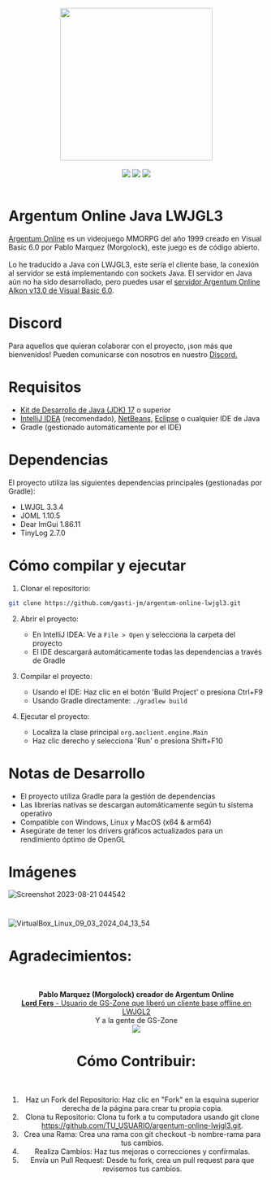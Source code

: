 <div align='center'>
    <br/>
    <img src="https://github.com/gasti-jm/argentum-online-lwjgl3/assets/82490615/0ad2c3a1-c512-464c-a0a8-2cfc9f06c0f8" width= "300px"/> <br/> <br/>
    <a target="_blank"><img src="https://img.shields.io/badge/Built%20in-Java_17-43ca1f.svg?style=flat-square"></img></a>
    <a target="_blank"><img src="https://img.shields.io/badge/Made%20in-IntelliJ%20Community-be27e9.svg?style=flat-square"></img></a>
    <a target="_blank"><img src="https://img.shields.io/badge/License-GNU%20General%20Public%20License%20-e98227.svg?style=flat-square"></img></a>
</div>
<br/>

<h1>Argentum Online Java LWJGL3</h1>

<p>
  <a target="_blank" href="https://es.wikipedia.org/wiki/Argentum_Online">Argentum Online</a> es un videojuego MMORPG del año 1999 creado en Visual Basic 6.0 por Pablo Marquez (Morgolock), este juego es de código abierto. <br/> <br/>
  Lo he traducido a Java con LWJGL3, este sería el cliente base, la conexión al servidor se está implementando con sockets Java. El servidor en Java aún no ha sido desarrollado, pero puedes usar el <a target="_blank" href="https://www.gs-zone.org/temas/cliente-servidor-v0-13-0-completos-y-funcionales.36521/">servidor Argentum Online Alkon v13.0 de Visual Basic 6.0</a>.
</p>

# Discord
Para aquellos que quieran colaborar con el proyecto, ¡son más que bienvenidos! Pueden comunicarse con nosotros en nuestro <a href="https://discord.gg/RtsGRqJVt9">Discord.</a>

# Requisitos

- <a href="https://www.oracle.com/java/technologies/downloads/#java17" target="_blank">Kit de Desarrollo de Java (JDK) 17</a> o superior
- <a href="https://www.jetbrains.com/idea/download/" target="_blank">IntelliJ IDEA</a> (recomendado), <a href="https://netbeans.apache.org/" target="_blank">NetBeans</a>, <a href="https://www.eclipse.org/downloads/" target="_blank">Eclipse</a> o cualquier IDE de Java
- Gradle (gestionado automáticamente por el IDE)

# Dependencias

El proyecto utiliza las siguientes dependencias principales (gestionadas por Gradle):
- LWJGL 3.3.4
- JOML 1.10.5
- Dear ImGui 1.86.11
- TinyLog 2.7.0

# Cómo compilar y ejecutar

1. Clonar el repositorio:
```bash
git clone https://github.com/gasti-jm/argentum-online-lwjgl3.git
```

2. Abrir el proyecto:
   - En IntelliJ IDEA: Ve a `File > Open` y selecciona la carpeta del proyecto
   - El IDE descargará automáticamente todas las dependencias a través de Gradle

3. Compilar el proyecto:
   - Usando el IDE: Haz clic en el botón 'Build Project' o presiona Ctrl+F9
   - Usando Gradle directamente: `./gradlew build`

4. Ejecutar el proyecto:
   - Localiza la clase principal `org.aoclient.engine.Main`
   - Haz clic derecho y selecciona 'Run' o presiona Shift+F10

# Notas de Desarrollo

- El proyecto utiliza Gradle para la gestión de dependencias
- Las librerías nativas se descargan automáticamente según tu sistema operativo
- Compatible con Windows, Linux y MacOS (x64 & arm64)
- Asegúrate de tener los drivers gráficos actualizados para un rendimiento óptimo de OpenGL

# Imágenes
![Screenshot 2023-08-21 044542](https://github.com/gasti-jm/argentum-online-lwjgl3/assets/82490615/8f4c7864-feee-4ac6-b957-651a6b03a627)
#
![VirtualBox_Linux_09_03_2024_04_13_54](https://github.com/gasti-jm/argentum-online-lwjgl3/assets/82490615/8f54e716-3824-48ac-92ca-f22bfcfe74d5)

<h1>Agradecimientos:</h1>
<br/>

<div align='center'>

<p>
  <b>Pablo Marquez (Morgolock) creador de Argentum Online</b> <br/>
  <a target="_blank" href="https://www.gs-zone.org/temas/argentum-online-en-java-opengl.92672/#post-785702"><b>Lord Fers</b> - Usuario de GS-Zone que liberó un cliente base offline en LWJGL2</a> <br/>
  Y a la gente de GS-Zone <br/>
  <a target="_blank" href="https://www.gs-zone.org/"><img src="https://user-images.githubusercontent.com/82490615/187148671-1d7f92b9-7ea1-45f2-b6f1-f53b07454d93.png"></img></a>
</p>

<h1>Cómo Contribuir:</h1>
<br/>

1. Haz un Fork del Repositorio: Haz clic en "Fork" en la esquina superior derecha de la página para crear tu propia copia.
2. Clona tu Repositorio: Clona tu fork a tu computadora usando git clone https://github.com/TU_USUARIO/argentum-online-lwjgl3.git.
3. Crea una Rama: Crea una rama con git checkout -b nombre-rama para tus cambios.
4. Realiza Cambios: Haz tus mejoras o correcciones y confírmalas.
5. Envía un Pull Request: Desde tu fork, crea un pull request para que revisemos tus cambios.

</div>
